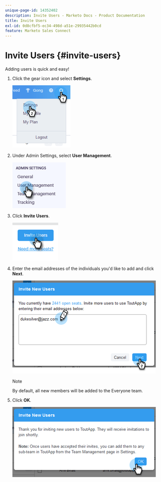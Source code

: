 ```yaml
---
unique-page-id: 14352402
description: Invite Users - Marketo Docs - Product Documentation
title: Invite Users
exl-id: 0d8cfbf5-ec34-498d-a51e-29935442b0cd
feature: Marketo Sales Connect
---
```

# Invite Users {#invite-users}

Adding users is quick and easy!

1. Click the gear icon and select **Settings**.

   ![](assets/one.png)

1. Under Admin Settings, select **User Management**.

   ![](assets/invite-team-members-2.png)

1. Click **Invite Users**.

   ![](assets/invite-team-members-3.png)

1. Enter the email addresses of the individuals you'd like to add and click **Next**.

   ![](assets/four.png)

   >[!NOTE]
   >
   >By default, all new members will be added to the Everyone team.

1. Click **OK**.

   ![](assets/five.png)
